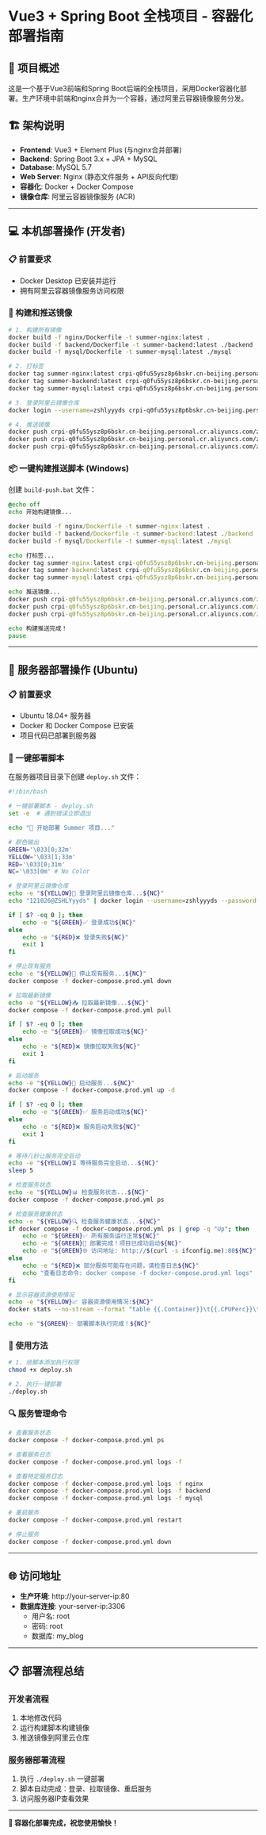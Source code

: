 # Vue3 + Spring Boot 全栈项目 - 容器化部署指南

## 🚀 项目概述

这是一个基于Vue3前端和Spring Boot后端的全栈项目，采用Docker容器化部署。生产环境中前端和nginx合并为一个容器，通过阿里云容器镜像服务分发。

## 🏗️ 架构说明

- **Frontend**: Vue3 + Element Plus (与nginx合并部署)
- **Backend**: Spring Boot 3.x + JPA + MySQL  
- **Database**: MySQL 5.7
- **Web Server**: Nginx (静态文件服务 + API反向代理)
- **容器化**: Docker + Docker Compose
- **镜像仓库**: 阿里云容器镜像服务 (ACR)

---

## 💻 本机部署操作 (开发者)

### 📋 前置要求

- Docker Desktop 已安装并运行
- 拥有阿里云容器镜像服务访问权限

### 🔨 构建和推送镜像

```bash
# 1. 构建所有镜像
docker build -f nginx/Dockerfile -t summer-nginx:latest .
docker build -f backend/Dockerfile -t summer-backend:latest ./backend  
docker build -f mysql/Dockerfile -t summer-mysql:latest ./mysql

# 2. 打标签
docker tag summer-nginx:latest crpi-q0fu55ysz8p6bskr.cn-beijing.personal.cr.aliyuncs.com/zshlyyyds/summer-nginx:latest
docker tag summer-backend:latest crpi-q0fu55ysz8p6bskr.cn-beijing.personal.cr.aliyuncs.com/zshlyyyds/summer-backend:latest
docker tag summer-mysql:latest crpi-q0fu55ysz8p6bskr.cn-beijing.personal.cr.aliyuncs.com/zshlyyyds/summer-mysql:latest

# 3. 登录阿里云镜像仓库
docker login --username=zshlyyyds crpi-q0fu55ysz8p6bskr.cn-beijing.personal.cr.aliyuncs.com

# 4. 推送镜像
docker push crpi-q0fu55ysz8p6bskr.cn-beijing.personal.cr.aliyuncs.com/zshlyyyds/summer-nginx:latest
docker push crpi-q0fu55ysz8p6bskr.cn-beijing.personal.cr.aliyuncs.com/zshlyyyds/summer-backend:latest
docker push crpi-q0fu55ysz8p6bskr.cn-beijing.personal.cr.aliyuncs.com/zshlyyyds/summer-mysql:latest
```

### 📦 一键构建推送脚本 (Windows)

创建 `build-push.bat` 文件：

```cmd
@echo off
echo 开始构建镜像...

docker build -f nginx/Dockerfile -t summer-nginx:latest .
docker build -f backend/Dockerfile -t summer-backend:latest ./backend
docker build -f mysql/Dockerfile -t summer-mysql:latest ./mysql

echo 打标签...
docker tag summer-nginx:latest crpi-q0fu55ysz8p6bskr.cn-beijing.personal.cr.aliyuncs.com/zshlyyyds/summer-nginx:latest
docker tag summer-backend:latest crpi-q0fu55ysz8p6bskr.cn-beijing.personal.cr.aliyuncs.com/zshlyyyds/summer-backend:latest
docker tag summer-mysql:latest crpi-q0fu55ysz8p6bskr.cn-beijing.personal.cr.aliyuncs.com/zshlyyyds/summer-mysql:latest

echo 推送镜像...
docker push crpi-q0fu55ysz8p6bskr.cn-beijing.personal.cr.aliyuncs.com/zshlyyyds/summer-nginx:latest
docker push crpi-q0fu55ysz8p6bskr.cn-beijing.personal.cr.aliyuncs.com/zshlyyyds/summer-backend:latest
docker push crpi-q0fu55ysz8p6bskr.cn-beijing.personal.cr.aliyuncs.com/zshlyyyds/summer-mysql:latest

echo 构建推送完成！
pause
```

---

## 🐧 服务器部署操作 (Ubuntu)

### 📋 前置要求

- Ubuntu 18.04+ 服务器
- Docker 和 Docker Compose 已安装
- 项目代码已部署到服务器

### 🚀 一键部署脚本

在服务器项目目录下创建 `deploy.sh` 文件：

```bash
#!/bin/bash

# 一键部署脚本 - deploy.sh
set -e  # 遇到错误立即退出

echo "🚀 开始部署 Summer 项目..."

# 颜色输出
GREEN='\033[0;32m'
YELLOW='\033[1;33m'
RED='\033[0;31m'
NC='\033[0m' # No Color

# 登录阿里云镜像仓库
echo -e "${YELLOW}📡 登录阿里云镜像仓库...${NC}"
echo "121026@ZSHLYyyds" | docker login --username=zshlyyyds --password-stdin crpi-q0fu55ysz8p6bskr.cn-beijing.personal.cr.aliyuncs.com

if [ $? -eq 0 ]; then
    echo -e "${GREEN}✅ 登录成功${NC}"
else
    echo -e "${RED}❌ 登录失败${NC}"
    exit 1
fi

# 停止现有服务
echo -e "${YELLOW}🛑 停止现有服务...${NC}"
docker compose -f docker-compose.prod.yml down

# 拉取最新镜像
echo -e "${YELLOW}📥 拉取最新镜像...${NC}"
docker compose -f docker-compose.prod.yml pull

if [ $? -eq 0 ]; then
    echo -e "${GREEN}✅ 镜像拉取成功${NC}"
else
    echo -e "${RED}❌ 镜像拉取失败${NC}"
    exit 1
fi

# 启动服务
echo -e "${YELLOW}🚀 启动服务...${NC}"
docker compose -f docker-compose.prod.yml up -d

if [ $? -eq 0 ]; then
    echo -e "${GREEN}✅ 服务启动成功${NC}"
else
    echo -e "${RED}❌ 服务启动失败${NC}"
    exit 1
fi

# 等待几秒让服务完全启动
echo -e "${YELLOW}⏳ 等待服务完全启动...${NC}"
sleep 5

# 检查服务状态
echo -e "${YELLOW}📊 检查服务状态...${NC}"
docker compose -f docker-compose.prod.yml ps

# 检查服务健康状态
echo -e "${YELLOW}🔍 检查服务健康状态...${NC}"
if docker compose -f docker-compose.prod.yml ps | grep -q "Up"; then
    echo -e "${GREEN}✅ 所有服务运行正常${NC}"
    echo -e "${GREEN}🎉 部署完成！项目已成功启动${NC}"
    echo -e "${GREEN}🌐 访问地址: http://$(curl -s ifconfig.me):80${NC}"
else
    echo -e "${RED}❌ 部分服务可能存在问题，请检查日志${NC}"
    echo "查看日志命令: docker compose -f docker-compose.prod.yml logs"
fi

# 显示容器资源使用情况
echo -e "${YELLOW}📈 容器资源使用情况:${NC}"
docker stats --no-stream --format "table {{.Container}}\t{{.CPUPerc}}\t{{.MemUsage}}"

echo -e "${GREEN}✨ 部署脚本执行完成！${NC}"
```

### 🎯 使用方法

```bash
# 1. 给脚本添加执行权限
chmod +x deploy.sh

# 2. 执行一键部署
./deploy.sh
```

### 🔍 服务管理命令

```bash
# 查看服务状态
docker compose -f docker-compose.prod.yml ps

# 查看服务日志
docker compose -f docker-compose.prod.yml logs -f

# 查看特定服务日志
docker compose -f docker-compose.prod.yml logs -f nginx
docker compose -f docker-compose.prod.yml logs -f backend
docker compose -f docker-compose.prod.yml logs -f mysql

# 重启服务
docker compose -f docker-compose.prod.yml restart

# 停止服务
docker compose -f docker-compose.prod.yml down
```

---

## 🌐 访问地址

- **生产环境**: http://your-server-ip:80
- **数据库连接**: your-server-ip:3306
  - 用户名: root  
  - 密码: root
  - 数据库: my_blog

---

## 📋 部署流程总结

### 开发者流程
1. 本地修改代码
2. 运行构建脚本构建镜像
3. 推送镜像到阿里云仓库

### 服务器部署流程  
1. 执行 `./deploy.sh` 一键部署
2. 脚本自动完成：登录、拉取镜像、重启服务
3. 访问服务器IP查看效果

---

**🎉 容器化部署完成，祝您使用愉快！**